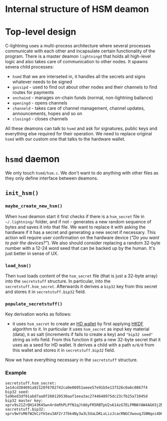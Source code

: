 # Internal structure of HSM deamon

# Top-level design

C-lightning uses a multi-process architecture where several processes communicate with each other and incapsulate certain functionality of the program. There is a master deamon `lightningd` that holds all high-level logic and also takes care of communication to other nodes. It spawns severa child processes:

- `hsmd` that we are interseted in, it handles all the secrets and signs whatever needs to be signed
- `gossipd` - used to find out about other nodes and their channels to find routes for payments
- `onchaind` - manages on-chain funds (normal, non-lightning ballance)
- `openingd` - opens channels
- `channeld` - takes care of channel management, channel updates, announcements, hopes and so on
- `closingd` - closes channels

All these deamons can talk to `hsmd` and ask for signatures, public keys and everything else required for their operation. We need to replace original `hsmd` with our custom one that talks to the hardware wallet.

# `hsmd` daemon

We only touch `hsmd/hsm.c`. We don't want to do anything with other files as they only define interface between deamons.

## `init_hsm()` 

### `maybe_create_new_hsm()`

When `hsmd` deamon start it first checks if there is a `hsm_secret` file in `~/.lightning/` folder, and if not - generates a new random sequence of bytes and saves it into that file. We want to replace it with asking the hardware if it has a secret and generating a new secret if necessary. This action will require user confirmation on the hardware device (*"Do you want to pair the devices?"*). We also should consider replacing a random 32-byte number with a 12-24 word seed that can be backed up by the human. It's just better in sense of UX.

### `load_hsm()`

Then `hsmd` loads content of the `hsm_secret` file (that is just a 32-byte array) into the `secretstuff` structure. In particular, into the `secretstuff.hsm_secret`. Afterwards it derives a `bip32` key from this secret and stores it in `secretstuff.bip32` field.

### `populate_secretstuff()`

Key derivation works as follows:

- it uses `hsm_secret` to create an [HD wallet](https://github.com/bitcoin/bips/blob/master/bip-0032.mediawiki) by first applying [HKDF](https://en.wikipedia.org/wiki/HKDF) algorithm to it. In particular it uses `hsm_secret` as input key material (data), `0` as salt (increments if fails to create a key) and `"bip32 seed"` string as info field. From this function it gets a new 32-byte secret that it uses as a seed for HD wallet. It derives a child with a path `m/0/0` from this wallet and stores it in `secretstuff.bip32` field.

Now we have everything necessary in the `secretstuff` structure.

### Example

```
secretstuff.hsm_secret: 1e14cd384691a92120f6702742ca0e06951aeee57e91b5e137526c0a6c0867f4
bip32 seed: 5a9bed3df01abd7aa0f260120530aaf1eea3ac2744648975dc23cfb25a71045d
bip32 master key: xprv9s21ZrQH143K4Swn4rdeRhPLPfN1qJtA6yFR5RBTpU2s614zG7ELFMN6YAW4AGH3jZRJUUQBuPt9pJ5D5jzq65PKWCBy6xNarQAcgofD3Xr
secretstuff.bip32: xprv9wYsM6fW2kCzYkSeu3AFZrJ7bk4Ny3w3L5UaLDKLxLizJcacRNGCVwouqJSNNqoi4DGdA6cf3kFEUDvmSdpCyQu8sYg4x44cpVbUFVpSXkc
```

